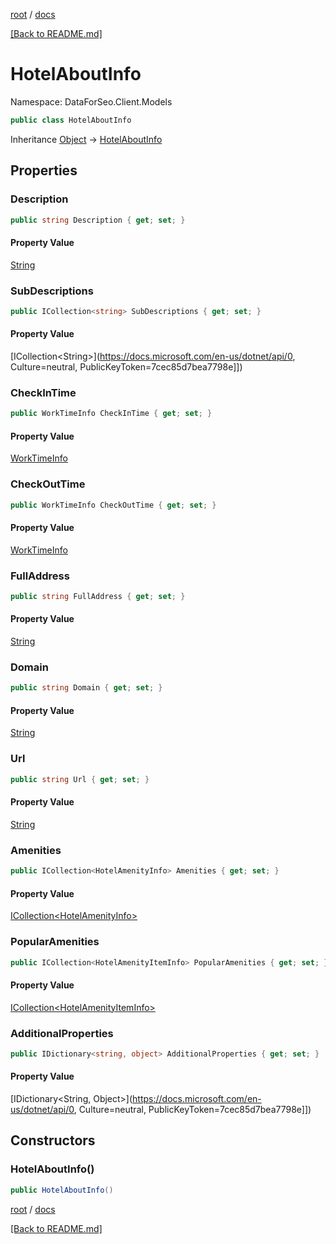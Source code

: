 [root](./../ "root") / [docs](./ "docs")

[[Back to README.md]](./../README.md "[Back to README.md]")

# HotelAboutInfo

Namespace: DataForSeo.Client.Models

```csharp
public class HotelAboutInfo
```

Inheritance [Object](https://docs.microsoft.com/en-us/dotnet/api/Object) → [HotelAboutInfo](./HotelAboutInfo.md)

## Properties

### **Description**

```csharp
public string Description { get; set; }
```

#### Property Value

[String](https://docs.microsoft.com/en-us/dotnet/api/String)<br>

### **SubDescriptions**

```csharp
public ICollection<string> SubDescriptions { get; set; }
```

#### Property Value

[ICollection&lt;String&gt;](https://docs.microsoft.com/en-us/dotnet/api/0, Culture=neutral, PublicKeyToken=7cec85d7bea7798e]])<br>

### **CheckInTime**

```csharp
public WorkTimeInfo CheckInTime { get; set; }
```

#### Property Value

[WorkTimeInfo](./WorkTimeInfo.md)<br>

### **CheckOutTime**

```csharp
public WorkTimeInfo CheckOutTime { get; set; }
```

#### Property Value

[WorkTimeInfo](./WorkTimeInfo.md)<br>

### **FullAddress**

```csharp
public string FullAddress { get; set; }
```

#### Property Value

[String](https://docs.microsoft.com/en-us/dotnet/api/String)<br>

### **Domain**

```csharp
public string Domain { get; set; }
```

#### Property Value

[String](https://docs.microsoft.com/en-us/dotnet/api/String)<br>

### **Url**

```csharp
public string Url { get; set; }
```

#### Property Value

[String](https://docs.microsoft.com/en-us/dotnet/api/String)<br>

### **Amenities**

```csharp
public ICollection<HotelAmenityInfo> Amenities { get; set; }
```

#### Property Value

[ICollection&lt;HotelAmenityInfo&gt;](./HotelAmenityInfo.md)<br>

### **PopularAmenities**

```csharp
public ICollection<HotelAmenityItemInfo> PopularAmenities { get; set; }
```

#### Property Value

[ICollection&lt;HotelAmenityItemInfo&gt;](./HotelAmenityItemInfo.md)<br>

### **AdditionalProperties**

```csharp
public IDictionary<string, object> AdditionalProperties { get; set; }
```

#### Property Value

[IDictionary&lt;String, Object&gt;](https://docs.microsoft.com/en-us/dotnet/api/0, Culture=neutral, PublicKeyToken=7cec85d7bea7798e]])<br>

## Constructors

### **HotelAboutInfo()**

```csharp
public HotelAboutInfo()
```

[root](./../ "root") / [docs](./ "docs")

[[Back to README.md]](./../README.md "[Back to README.md]")
